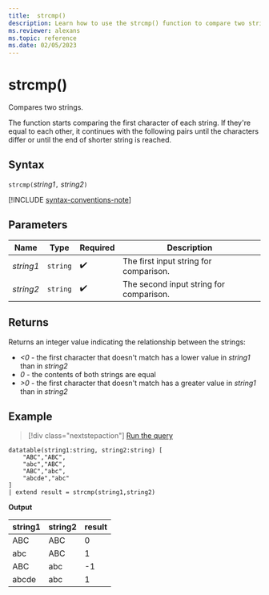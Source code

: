 ```yaml
---
title:  strcmp()
description: Learn how to use the strcmp() function to compare two strings.
ms.reviewer: alexans
ms.topic: reference
ms.date: 02/05/2023
---
```

# strcmp()

Compares two strings.

The function starts comparing the first character of each string. If they're equal to each other, it continues with the following pairs until the characters differ or until the end of shorter string is reached.

## Syntax

`strcmp(`*string1*`,` *string2*`)`

[!INCLUDE [syntax-conventions-note](../../includes/syntax-conventions-note.md)]

## Parameters

| Name | Type | Required | Description |
|--|--|--|--|
| *string1* | `string` |  :heavy_check_mark: | The first input string for comparison.|
| *string2* | `string` |  :heavy_check_mark: | The second input string for comparison.|

## Returns

Returns an integer value indicating the relationship between the strings:

* *<0* - the first character that doesn't match has a lower value in *string1* than in *string2*
* *0* - the contents of both strings are equal
* *>0* - the first character that doesn't match has a greater value in *string1* than in *string2*

## Example

> [!div class="nextstepaction"]
> <a href="https://dataexplorer.azure.com/clusters/help/databases/Samples?query=H4sIAAAAAAAAA0tJLAHCpJxUjeKSosy8dEMrCK2jAKGNoHxNhWguBSBQcnRyVtKBkBCBxKRkVAGICrAwXEVKKlSIK5arRiG1oiQ1L0WhKLW4NKdEwRZkVXJuAcwFOlCbNQEUhY2inAAAAA==" target="_blank">Run the query</a>

```kusto
datatable(string1:string, string2:string) [
    "ABC","ABC",
    "abc","ABC",
    "ABC","abc",
    "abcde","abc"
]
| extend result = strcmp(string1,string2)
```

**Output**

|string1|string2|result|
|---|---|---|
|ABC|ABC|0|
|abc|ABC|1|
|ABC|abc|-1|
|abcde|abc|1|
